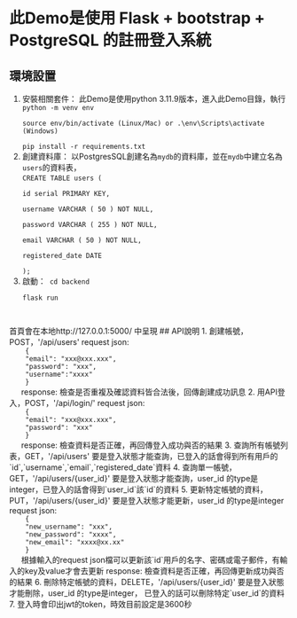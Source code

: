 # 此Demo是使用 Flask + bootstrap + PostgreSQL 的註冊登入系統
## 環境設置
1. 安裝相關套件：
此Demo是使用python 3.11.9版本，進入此Demo目錄，執行<code>
python -m venv env  
source env/bin/activate (Linux/Mac) or .\env\Scripts\activate (Windows)  
pip install -r requirements.txt</code>
2. 創建資料庫：
以PostgresSQL創建名為`mydb`的資料庫，並在`mydb`中建立名為`users`的資料表，  
<code>CREATE TABLE users (  
	id serial PRIMARY KEY,  
	username VARCHAR ( 50 ) NOT NULL,  
	password VARCHAR ( 255 ) NOT NULL,  
	email VARCHAR ( 50 ) NOT NULL,  
    registered_date DATE  
);</code>
3. 啟動：<code>
   cd backend  
   flask run  
</code>
首頁會在本地http://127.0.0.1:5000/  中呈現
## API說明
1. 創建帳號，POST，'/api/users'
   request json:<code>
    {  
    "email": "xxx@xxx.xxx",  
    "password": "xxx",  
    "username":"xxxx"  
    }  
   </code>
   response:  
       檢查是否重複及確認資料皆合法後，回傳創建成功訊息  
2. 用API登入，POST，'/api/login/'  
   request json:<code>
    {  
    "email": "xxx@xxx.xxx",  
    "password": "xxx"  
    }  
   </code>
   response:  
       檢查資料是否正確，再回傳登入成功與否的結果  
3. 查詢所有帳號列表，GET，'/api/users'  
   要是登入狀態才能查詢，已登入的話會得到所有用戶的  
    `id`,`username`,`email`,`registered_date`資料  
4. 查詢單一帳號，GET，'/api/users/{user_id}'  
   要是登入狀態才能查詢，user_id 的type是integer，已登入的話會得到`user_id`該`id`的資料  
5. 更新特定帳號的資料，PUT，'/api/users/{user_id}'  
   要是登入狀態才能更新，user_id 的type是integer  
   request json:<code>
    {  
    "new_username": "xxx",  
    "new_password": "xxxx",  
    "new_email": "xxxx@xx.xx"  
    }  
   </code>
   根據輸入的request json檔可以更新該`id`用戶的名字、密碼或電子郵件，有輸入的key及value才會去更新  
   response:  
       檢查資料是否正確，再回傳更新成功與否的結果  
6. 刪除特定帳號的資料，DELETE，'/api/users/{user_id}'  
   要是登入狀態才能刪除，user_id 的type是integer，  
   已登入的話可以刪除特定`user_id`的資料  
7. 登入時會印出jwt的token，時效目前設定是3600秒
